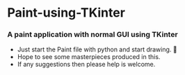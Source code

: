# Paint-using-TKinter
### A paint application with normal GUI using TKinter

 - Just start the Paint file with python and start drawing. 🙂
 - Hope to see some masterpieces produced in this.
 - If any suggestions then please help is welcome.
